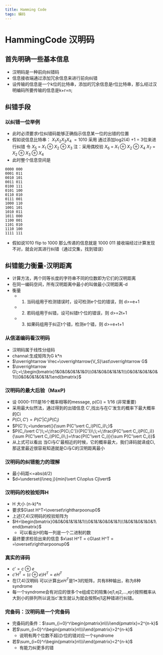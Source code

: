 ```yaml
---
title: Hamming Code
tags: 编码
---
```

# HammingCode 汉明码
## 首先明确一些基本信息
* 汉明码是一种前向纠错码
* 信息接收端通过添加冗余信息来进行前向纠错
* 设传输的信息是一个k位的比特串，添加的冗余信息是r位比特串，那么经过汉明编码所要传输的信息是k+r=n;
## 纠错手段
### 以纠错一位举例
* 此时必须要求r位纠错码能够正确指示信息某一位的出错的位置
* 假如说信息比特串：
        $X_1X_2X_3X_4\;=1010$
  采用 通过添加log2(4) +1 = 3位来进行纠错
  令 $X_5\;=\;X_1\oplus X_2\oplus X_3$  注：采用偶校验
  $X_6\;=\;X_1\oplus X_2\oplus X_4$ 
  $X_7\;=\;X_2\oplus X_3\oplus X_4$    
* 此时整个信息空间是
```
0000 000
0001 011
0010 101
0011 011
0100 111
0101 100
0110 010
0111 001
1000 110
1001 101
1010 011
1011 000
1100 001
1101 010
1110 100
1111 111
```
* 假如说1010 flip to 1000 那么传递的信息就是 1000 011 接收端经过计算发现不对，就会对其进行纠错（通过交集，找到错误）
## 纠错能力衡量-汉明距离
* 计算方法，两个同等长度的字符串不同的位数即为它们的汉明距离
* 在同一编码空间，所有汉明距离中最小的叫做最小汉明距离-d
* 衡量
  * 1.  当码组用于检测错误时，设可检测e个位的错误，则 d>=e+1 
  * 2.  若码组用于纠错，设可纠错t个位的错误，则 d>=2t+1
  * 3.  如果码组用于纠正t个错，检测e个错，则 d>=e+t+1

### 从信道编码看汉明码
* 汉明码属于线性分组码
* channal:生成矩阵为G k*n
 * $\overrightarrow Vrec=\overrightarrow{V_S}\ast\overrightarrow G$
 * $\overrightarrow G\;=\;\begin{bmatrix}1&0&0&0&1&1&0\\\0&1&0&0&1&1&1\\\0&0&1&0&1&0&1\\\0&0&0&1&0&1&1\end{bmatrix}$

### 汉明码的最大后验（MaxP)
* 设 0000-1111是16个概率相等的message, p(Ci) = 1/16 (非常重要)
* 采用最大似然法，通过得到的出错信息 C',找出与在C'发生的概率下最大概率的Ci
* $P(Ci,C')=P(C'\vert C_i)P(C_i)$
* $P(C')\;=\underset{}{\sum P(C'\vert C_i)P(C_i)\;}$
* $P(C_i\vert C')\;=\;\frac{P(Ci,C')}{P(C')}\;\;=\;\frac{P(C'\vert C_i)P(C_i)}{\sum P(C'\vert C_i)P(C_i)\;}=\frac{P(C'\vert C_i)}{\sum P(C'\vert C_i)}$
* 从上式可以看出 当Ci与C'最相近的时候，它的概率最大，我们译码就译成Ci,那这里最近很容易知道就是Ci与C的汉明距离最小
### 汉明码的纠错能力的理解
* 最小码距<=abs(d/2)
* $d=\underset{i\neq j}{min}\vert Ci\oplus Cj\vert$
### 汉明码的校验矩阵H
* H 大小 (n-k)*n 
* 要求$G\ast H^T=\overset\rightharpoonup0$
* 上述(7,4)汉明码的校验矩阵为
* $H=\begin{bmatrix}0&0&0&1&1&1&1\\\0&1&1&0&0&1&1\\\1&0&1&0&1&0&1\end{bmatrix}$ 
  * 可以看出H的每一列是一个二进制的数
* 最终要求检验出来的信息 $x\ast H^T = cG\ast H^T = =\overset\rightharpoonup0$
### 真实的译码
* $c'=c\oplus e$
* $c'H^T=(c\oplus e)H^T=eH^T$
* 在(7,4)汉明码 可以计算出$eH^T$是1*3的矩阵，共有8种输出，称为8种syndrome
* 每一个syndrome会有对应的很多个e组成它的陪集{ej1,ej2,...,ejr}按照概率从大到小的排列所以说当c'发生就认为就会按照ej1这种错进行纠错。

### 完备码：汉明码是一个完备码
* 完备码的条件：$\sum_{i=0}^r\begin{pmatrix}n\\\i\end{pmatrix}=2^{n-k}$
* 若$\sum_{i=0}^r\begin{pmatrix}n\\\i\end{pmatrix}>2^{n-k}$
  * 说明有两个位数不超过r位的错对应一个syndrome
* 若$\sum_{i=0}^r\begin{pmatrix}n\\\i\end{pmatrix}<2^{n-k}$
  * 有能力纠更多的错



 


